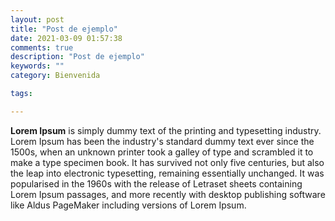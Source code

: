 ```yaml
---
layout: post
title: "Post de ejemplo"
date: 2021-03-09 01:57:38
comments: true
description: "Post de ejemplo"
keywords: ""
category: Bienvenida

tags:

---
```


**Lorem Ipsum** is simply dummy text of the printing and typesetting industry. Lorem Ipsum has been the industry's standard dummy text ever since the 1500s, when an unknown printer took a galley of type and scrambled it to make a type specimen book. It has survived not only five centuries, but also the leap into electronic typesetting, remaining essentially unchanged. It was popularised in the 1960s with the release of Letraset sheets containing Lorem Ipsum passages, and more recently with desktop publishing software like Aldus PageMaker including versions of Lorem Ipsum.
<!--stackedit_data:
eyJoaXN0b3J5IjpbMzc4ODA5NzU2XX0=
-->